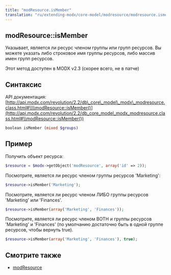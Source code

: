 ```yaml
---
title: "modResource.isMember"
translation: "ru/extending-modx/core-model/modresource/modresource.ismember"
---
```


## modResource::isMember

Указывает, является ли ресурс членом группы или групп ресурсов. Вы можете указать либо строковое имя группы ресурсов, либо массив имен групп ресурсов.

Этот метод доступен в MODX v2.3 (скорее всего, не в патче)

## Синтаксис

 API документация: [http://api.modx.com/revolution/2.2/db\_core\_model\_modx\_modresource.class.html#\\\\modResource::isMember()](http://api.modx.com/revolution/2.2/db_core_model_modx_modresource.class.html#\\modResource::isMember())

 ``` php
boolean isMember (mixed $groups)
```

## Пример

Получить объект ресурса:

 ``` php
$resource = $modx->getObject('modResource', array('id' => 2));
```

Посмотрите, является ли ресурс членом группы ресурсов 'Marketing':

 ``` php
$resource->isMember('Marketing');
```

Посмотрите, является ли ресурс членом ЛИБО группы ресурсов 'Marketing' или 'Finances'.

 ``` php
$resource->isMember(array('Marketing', 'Finances'));
```

Посмотрите, является ли ресурс членом BOTH и группы ресурсов 'Marketing' и 'Finances' (по умолчанию достаточно быть в одной группе ресурсов, чтобы вернуть true).

 ``` php
$resource->isMember(array('Marketing', 'Finances'), true);
```

## Смотрите также

- [modResource](extending-modx/core-model/modresource "modResource")
